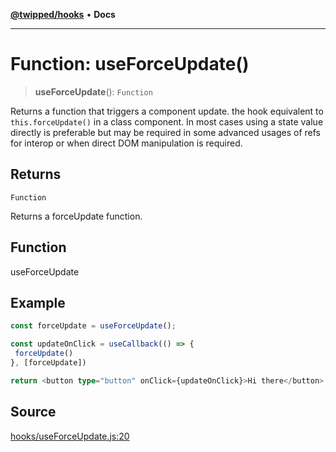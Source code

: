 [**@twipped/hooks**](../../README.md) • **Docs**

***

# Function: useForceUpdate()

> **useForceUpdate**(): `Function`

Returns a function that triggers a component update. the hook equivalent to
`this.forceUpdate()` in a class component. In most cases using a state value directly
is preferable but may be required in some advanced usages of refs for interop or
when direct DOM manipulation is required.

## Returns

`Function`

Returns a forceUpdate function.

## Function

useForceUpdate

## Example

```ts
const forceUpdate = useForceUpdate();

const updateOnClick = useCallback(() => {
 forceUpdate()
}, [forceUpdate])

return <button type="button" onClick={updateOnClick}>Hi there</button>
```

## Source

[hooks/useForceUpdate.js:20](https://github.com/Twipped/hooks/blob/main/hooks/useForceUpdate.js#L20)
